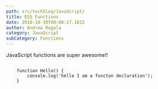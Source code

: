 ```yaml
---
path: src/techblog/JavaScript/
title: ES5 Functions
date: 2018-10-30T00:08:17.181Z
author: Andrew Rogala
category: JavaScript
subCategory: Functions
---
```

JavaScript functions are super awesome!!

<code>
	function Hello() {
		console.log('hello I am a functon declaration');
	}
</code>

